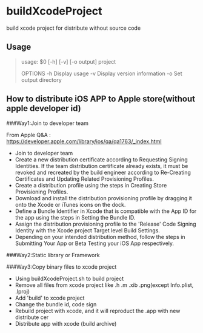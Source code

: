 buildXcodeProject
=================

build xcode project for distribute without source code

Usage
-----------------
>usage: $0 [-h] [-v] [-o output] project
>
>OPTIONS
>   -h       Display usage
>   -v       Display version information
>   -o       Set output directory


How to distribute iOS APP to Apple store(without apple developer id)
-----------------
###Way1:Join to developer team

From Apple Q&A : https://developer.apple.com/library/ios/qa/qa1763/_index.html

*  Join to developer team
*  Create a new distribution certificate according to Requesting Signing Identities. If the team distribution certificate already exists, it must be revoked and recreated by the build engineer according to Re-Creating Certificates and Updating Related Provisioning Profiles.
*  Create a distribution profile using the steps in Creating Store Provisioning Profiles.
*  Download and install the distribution provisioning profile by dragging it onto the Xcode or iTunes icons on the dock.
*  Define a Bundle Identifier in Xcode that is compatible with the App ID for the app using the steps in Setting the Bundle ID.
*  Assign the distribution provisioning profile to the 'Release' Code Signing Identity with the Xcode project Target level Build Settings.
*  Depending on your intended distribution method, follow the steps in Submitting Your App or Beta Testing your iOS App respectively.

###Way2:Static library or Framework

###Way3:Copy binary files to xcode project
*   Using buildXcodeProject.sh to build project
*   Remove all files from xcode project like .h .m .xib .png(except Info.plist, .lproj)
*   Add 'build' to xcode project
*   Change the bundle id, code sign
*   Rebuild project with xcode, and it will reproduct the .app with new distribute cer
*   Distribute app with xcode (build archive)
